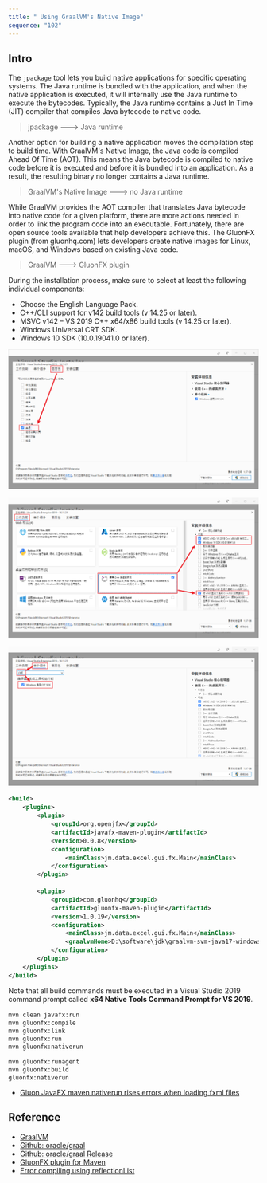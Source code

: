```yaml
---
title: " Using GraalVM's Native Image"
sequence: "102"
---
```


## Intro

The `jpackage` tool lets you build native applications for specific operating systems.
The Java runtime is bundled with the application, and when the native application is executed,
it will internally use the Java runtime to execute the bytecodes.
Typically, the Java runtime contains a Just In Time (JIT) compiler
that compiles Java bytecode to native code.

> jpackage ---> Java runtime

Another option for building a native application moves the compilation step to build time.
With GraalVM's Native Image, the Java code is compiled Ahead Of Time (AOT).
This means the Java bytecode is compiled to native code
before it is executed and before it is bundled into an application.
As a result, the resulting binary no longer contains a Java runtime.

> GraalVM's Native Image ---> no Java runtime

While GraalVM provides the AOT compiler that translates Java bytecode into native code for a given platform,
there are more actions needed in order to link the program code into an executable.
Fortunately, there are open source tools available that help developers achieve this.
The GluonFX plugin (from gluonhq.com) lets developers create native images for
Linux, macOS, and Windows based on existing Java code.

> GraalVM ---> GluonFX plugin

During the installation process, make sure to select at least the following individual components:

- Choose the English Language Pack.
- C++/CLI support for v142 build tools (v 14.25 or later).
- MSVC v142 – VS 2019 C++ x64/x86 build tools (v 14.25 or later).
- Windows Universal CRT SDK.
- Windows 10 SDK (10.0.19041.0 or later).

![](/assets/images/graalvm/vs-installer-english-language-pack.png)

![](/assets/images/graalvm/vs-installer-win10-sdk--and-c-plus-plus-build-tools.png)

![](/assets/images/graalvm/vs-installer-windows-universal-crt-sdk.png)

```xml
<build>
    <plugins>
        <plugin>
            <groupId>org.openjfx</groupId>
            <artifactId>javafx-maven-plugin</artifactId>
            <version>0.0.8</version>
            <configuration>
                <mainClass>jm.data.excel.gui.fx.Main</mainClass>
            </configuration>
        </plugin>

        <plugin>
            <groupId>com.gluonhq</groupId>
            <artifactId>gluonfx-maven-plugin</artifactId>
            <version>1.0.19</version>
            <configuration>
                <mainClass>jm.data.excel.gui.fx.Main</mainClass>
                <graalvmHome>D:\software\jdk\graalvm-svm-java17-windows-gluon-22.1.0.1-Final</graalvmHome>
            </configuration>
        </plugin>
    </plugins>
</build>
```

Note that all build commands must be executed in a Visual Studio 2019 command
prompt called **x64 Native Tools Command Prompt for VS 2019**.

```text
mvn clean javafx:run
mvn gluonfx:compile
mvn gluonfx:link
mvn gluonfx:run
mvn gluonfx:nativerun
```

```text
mvn gluonfx:runagent
mvn gluonfx:build
gluonfx:nativerun
```

- [Gluon JavaFX maven nativerun rises errors when loading fxml files](https://stackoverflow.com/questions/69021262/gluon-javafx-maven-nativerun-rises-errors-when-loading-fxml-files)

## Reference

- [GraalVM](https://graalvm.org/)
- [Github: oracle/graal](https://github.com/oracle/graal)
- [Github: oracle/graal Release](https://github.com/gluonhq/graal/releases/)
- [GluonFX plugin for Maven](https://github.com/gluonhq/gluonfx-maven-plugin/)
- [Error compiling using reflectionList](https://github.com/gluonhq/gluonfx-maven-plugin/issues/36)

